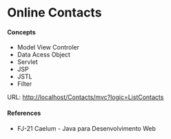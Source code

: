 <h1>Online Contacts</h1> 

<h4>Concepts</h4> 
<ul> 
	<li>Model View Controler</li>
	<li>Data Acess Object</li>
	<li>Servlet</li>
	<li>JSP</li>
	<li>JSTL</li>
	<li>Filter</li>
</ul>

URL: <a href="http://localhost/Contacts/mvc?logic=ListContacts">http://localhost/Contacts/mvc?logic=ListContacts</a>

<h4>References</h4>
<ul> 
	<li>FJ-21 Caelum - Java para Desenvolvimento Web<l1>
</ul>
